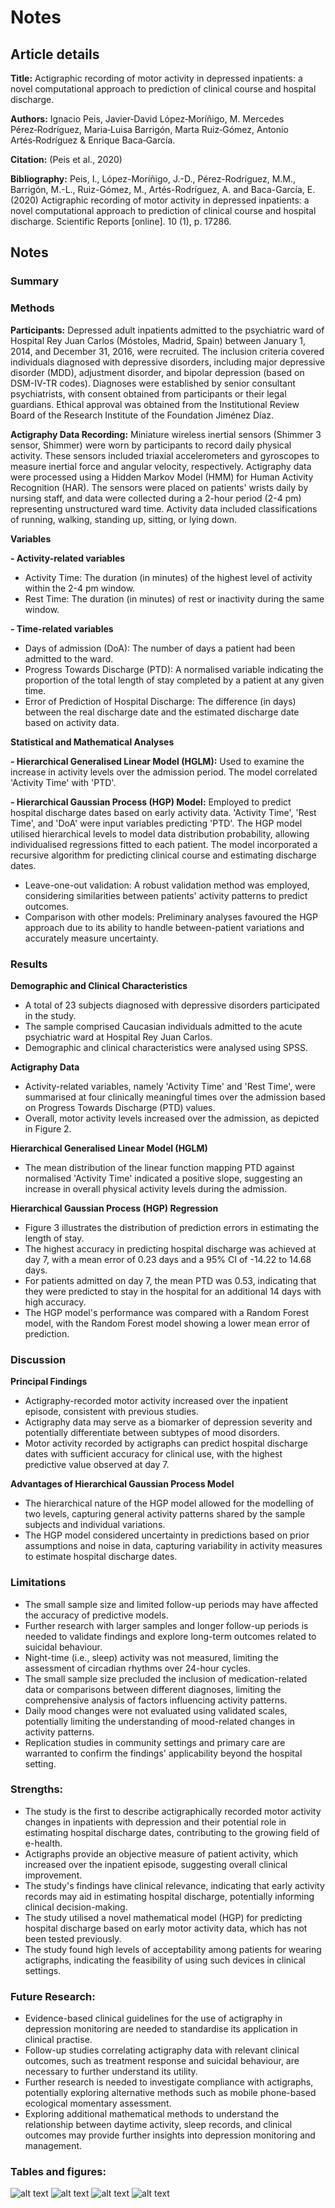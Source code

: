 # Notes
## Article details
**Title:** Actigraphic recording of motor activity in depressed inpatients: a novel computational approach to prediction of clinical course and hospital discharge.

**Authors:** Ignacio Peis, Javier‑David López‑Moríñigo, M. Mercedes Pérez‑Rodríguez, Maria‑Luisa Barrigón, Marta Ruiz‑Gómez, Antonio Artés‑Rodríguez & Enrique Baca‑García.

**Citation:** (Peis et al., 2020)

**Bibliography:** Peis, I., López-Moríñigo, J.-D., Pérez-Rodríguez, M.M., Barrigón, M.-L., Ruiz-Gómez, M., Artés-Rodríguez, A. and Baca-García, E. (2020) Actigraphic recording of motor activity in depressed inpatients: a novel computational approach to prediction of clinical course and hospital discharge. Scientific Reports [online]. 10 (1), p. 17286.

## Notes
### Summary

### Methods
**Participants:** Depressed adult inpatients admitted to the psychiatric ward of Hospital Rey Juan Carlos (Móstoles, Madrid, Spain) between January 1, 2014, and December 31, 2016, were recruited. The inclusion criteria covered individuals diagnosed with depressive disorders, including major depressive disorder (MDD), adjustment disorder, and bipolar depression (based on DSM-IV-TR codes). Diagnoses were established by senior consultant psychiatrists, with consent obtained from participants or their legal guardians. Ethical approval was obtained from the Institutional Review Board of the Research Institute of the Foundation Jiménez Díaz.

**Actigraphy Data Recording:** Miniature wireless inertial sensors (Shimmer 3 sensor, Shimmer) were worn by participants to record daily physical activity. These sensors included triaxial accelerometers and gyroscopes to measure inertial force and angular velocity, respectively. Actigraphy data were processed using a Hidden Markov Model (HMM) for Human Activity Recognition (HAR). The sensors were placed on patients' wrists daily by nursing staff, and data were collected during a 2-hour period (2-4 pm) representing unstructured ward time. Activity data included classifications of running, walking, standing up, sitting, or lying down.

**Variables**

**- Activity-related variables**
- Activity Time: The duration (in minutes) of the highest level of activity within the 2-4 pm window.
- Rest Time: The duration (in minutes) of rest or inactivity during the same window.

**- Time-related variables**
- Days of admission (DoA): The number of days a patient had been admitted to the ward.
- Progress Towards Discharge (PTD): A normalised variable indicating the proportion of the total length of stay completed by a patient at any given time.
- Error of Prediction of Hospital Discharge: The difference (in days) between the real discharge date and the estimated discharge date based on activity data.

**Statistical and Mathematical Analyses**

**- Hierarchical Generalised Linear Model (HGLM):** Used to examine the increase in activity levels over the admission period. The model correlated 'Activity Time' with 'PTD'.

**- Hierarchical Gaussian Process (HGP) Model:** Employed to predict hospital discharge dates based on early activity data. 'Activity Time', 'Rest Time', and 'DoA' were input variables predicting 'PTD'. The HGP model utilised hierarchical levels to model data distribution probability, allowing individualised regressions fitted to each patient. The model incorporated a recursive algorithm for predicting clinical course and estimating discharge dates.
- Leave-one-out validation: A robust validation method was employed, considering similarities between patients' activity patterns to predict outcomes.
- Comparison with other models: Preliminary analyses favoured the HGP approach due to its ability to handle between-patient variations and accurately measure uncertainty.

### Results

**Demographic and Clinical Characteristics**

- A total of 23 subjects diagnosed with depressive disorders participated in the study.
- The sample comprised Caucasian individuals admitted to the acute psychiatric ward at Hospital Rey Juan Carlos.
- Demographic and clinical characteristics were analysed using SPSS.

**Actigraphy Data**

- Activity-related variables, namely 'Activity Time' and 'Rest Time', were summarised at four clinically meaningful times over the admission based on Progress Towards Discharge (PTD) values.
- Overall, motor activity levels increased over the admission, as depicted in Figure 2.

**Hierarchical Generalised Linear Model (HGLM)**

- The mean distribution of the linear function mapping PTD against normalised 'Activity Time' indicated a positive slope, suggesting an increase in overall physical activity levels during the admission.

**Hierarchical Gaussian Process (HGP) Regression**

- Figure 3 illustrates the distribution of prediction errors in estimating the length of stay.
- The highest accuracy in predicting hospital discharge was achieved at day 7, with a mean error of 0.23 days and a 95% CI of -14.22 to 14.68 days.
- For patients admitted on day 7, the mean PTD was 0.53, indicating that they were predicted to stay in the hospital for an additional 14 days with high accuracy.
- The HGP model's performance was compared with a Random Forest model, with the Random Forest model showing a lower mean error of prediction.

### Discussion

**Principal Findings**

- Actigraphy-recorded motor activity increased over the inpatient episode, consistent with previous studies.
- Actigraphy data may serve as a biomarker of depression severity and potentially differentiate between subtypes of mood disorders.
- Motor activity recorded by actigraphs can predict hospital discharge dates with sufficient accuracy for clinical use, with the highest predictive value observed at day 7.

**Advantages of Hierarchical Gaussian Process Model**

- The hierarchical nature of the HGP model allowed for the modelling of two levels, capturing general activity patterns shared by the sample subjects and individual variations.
- The HGP model considered uncertainty in predictions based on prior assumptions and noise in data, capturing variability in activity measures to estimate hospital discharge dates.

### Limitations

- The small sample size and limited follow-up periods may have affected the accuracy of predictive models.
- Further research with larger samples and longer follow-up periods is needed to validate findings and explore long-term outcomes related to suicidal behaviour.
- Night-time (i.e., sleep) activity was not measured, limiting the assessment of circadian rhythms over 24-hour cycles.
- The small sample size precluded the inclusion of medication-related data or comparisons between different diagnoses, limiting the comprehensive analysis of factors influencing activity patterns.
- Daily mood changes were not evaluated using validated scales, potentially limiting the understanding of mood-related changes in activity patterns.
-  Replication studies in community settings and primary care are warranted to confirm the findings' applicability beyond the hospital setting.

### Strengths:

- The study is the first to describe actigraphically recorded motor activity changes in inpatients with depression and their potential role in estimating hospital discharge dates, contributing to the growing field of e-health.
- Actigraphs provide an objective measure of patient activity, which increased over the inpatient episode, suggesting overall clinical improvement.
- The study's findings have clinical relevance, indicating that early activity records may aid in estimating hospital discharge, potentially informing clinical decision-making.
- The study utilised a novel mathematical model (HGP) for predicting hospital discharge based on early motor activity data, which has not been tested previously.
- The study found high levels of acceptability among patients for wearing actigraphs, indicating the feasibility of using such devices in clinical settings.

### Future Research:

- Evidence-based clinical guidelines for the use of actigraphy in depression monitoring are needed to standardise its application in clinical practise.
- Follow-up studies correlating actigraphy data with relevant clinical outcomes, such as treatment response and suicidal behaviour, are necessary to further understand its utility.
- Further research is needed to investigate compliance with actigraphs, potentially exploring alternative methods such as mobile phone-based ecological momentary assessment.
- Exploring additional mathematical methods to understand the relationship between daytime activity, sleep records, and clinical outcomes may provide further insights into depression monitoring and management.

### Tables and figures:
![alt text](_images/Peis-Figure1.PNG)
![alt text](_images/Peis-Table1.2.PNG)
![alt text](_images/Peis-Figure2.3.PNG)
![alt text](_images/Peis-Table3.4-Figure4.PNG)
